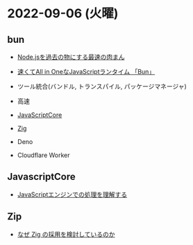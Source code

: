 # 2022-09-06 (火曜)

## bun

- [Node.jsを過去の物にする最速の肉まん](https://qiita.com/shadowTanaka/items/5fb99819629dcaab3e05)
- [速くてAll in OneなJavaScriptランタイム 「Bun」](https://dev.classmethod.jp/articles/bun/)


- ツール統合(バンドル, トランスパイル, パッケージマネージャ)
- 高速
- [JavaScriptCore](https://webkit.org/project/)
- [Zig](https://ziglang.org/)

- Deno
- Cloudflare Worker


## JavascriptCore

- [JavaScriptエンジンでの処理を理解する](https://zenn.dev/oreo2990/articles/5b56230ba2d7a1)

## Zip

- [なぜ Zig の採用を検討しているのか](https://voluntas.medium.com/%E3%81%AA%E3%81%9C-zig-%E3%81%AE%E6%8E%A1%E7%94%A8%E3%82%92%E6%A4%9C%E8%A8%8E%E3%81%97%E3%81%A6%E3%81%84%E3%82%8B%E3%81%AE%E3%81%8B-106f1ca2d25)

